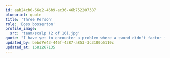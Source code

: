 ```yaml
---
id: aab24cb0-66e2-46b9-ac36-46b752207387
blueprint: quote
title: 'Three Person'
role: 'Boss bosserton'
profile_image:
  src: 'team/scalp (2 of 16).jpg'
quote: "I have yet to encounter a problem where a sword didn't factor into the solution at least in some way."
updated_by: bebd7e43-446f-4387-a853-3c3100b5110c
updated_at: 1681267135
---
```

